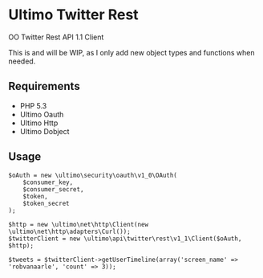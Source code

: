 # Ultimo Twitter Rest
OO Twitter Rest API 1.1 Client

This is and will be WIP, as I only add new object types and functions when needed.

## Requirements
* PHP 5.3
* Ultimo Oauth
* Ultimo Http
* Ultimo Dobject

## Usage
	$oAuth = new \ultimo\security\oauth\v1_0\OAuth(
        $consumer_key,
       	$consumer_secret,
        $token,
        $token_secret
    );
    
    $http = new \ultimo\net\http\Client(new \ultimo\net\http\adapters\Curl());
    $twitterClient = new \ultimo\api\twitter\rest\v1_1\Client($oAuth, $http);

	$tweets = $twitterClient->getUserTimeline(array('screen_name' => 'robvanaarle', 'count' => 3));